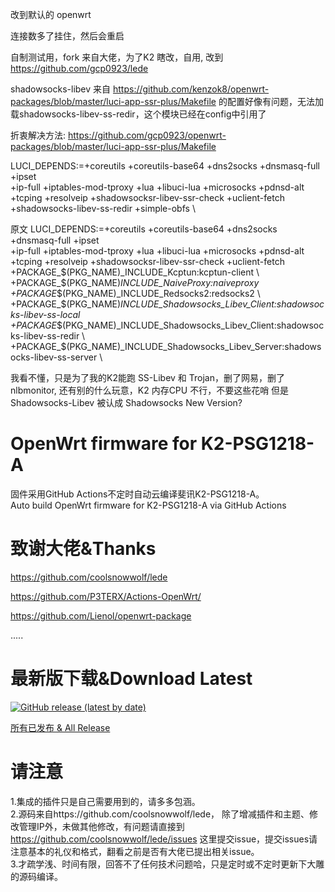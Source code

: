 改到默认的 openwrt

连接数多了挂住，然后会重启

自制测试用，fork 来自大佬，为了K2 瞎改，自用, 改到 https://github.com/gcp0923/lede

shadowsocks-libev 来自 https://github.com/kenzok8/openwrt-packages/blob/master/luci-app-ssr-plus/Makefile  的配置好像有问题，无法加载shadowsocks-libev-ss-redir，这个模块已经在config中引用了

折衷解决方法:
https://github.com/gcp0923/openwrt-packages/blob/master/luci-app-ssr-plus/Makefile

LUCI_DEPENDS:=+coreutils +coreutils-base64 +dns2socks +dnsmasq-full +ipset \
	+ip-full +iptables-mod-tproxy +lua +libuci-lua +microsocks +pdnsd-alt \
	+tcping +resolveip +shadowsocksr-libev-ssr-check +uclient-fetch \
	+shadowsocks-libev-ss-redir +simple-obfs \

原文
LUCI_DEPENDS:=+coreutils +coreutils-base64 +dns2socks +dnsmasq-full +ipset \
	+ip-full +iptables-mod-tproxy +lua +libuci-lua +microsocks +pdnsd-alt \
	+tcping +resolveip +shadowsocksr-libev-ssr-check +uclient-fetch \
	+PACKAGE_$(PKG_NAME)_INCLUDE_Kcptun:kcptun-client \
	+PACKAGE_$(PKG_NAME)_INCLUDE_NaiveProxy:naiveproxy \
	+PACKAGE_$(PKG_NAME)_INCLUDE_Redsocks2:redsocks2 \
	+PACKAGE_$(PKG_NAME)_INCLUDE_Shadowsocks_Libev_Client:shadowsocks-libev-ss-local \
	+PACKAGE_$(PKG_NAME)_INCLUDE_Shadowsocks_Libev_Client:shadowsocks-libev-ss-redir \
	+PACKAGE_$(PKG_NAME)_INCLUDE_Shadowsocks_Libev_Server:shadowsocks-libev-ss-server \
	
我看不懂，只是为了我的K2能跑 SS-Libev 和 Trojan，删了网易，删了 nlbmonitor, 还有别的什么玩意，K2 内存CPU 不行，不要这些花哨
但是 Shadowsocks-Libev 被认成 Shadowsocks New Version? 


# OpenWrt firmware for K2-PSG1218-A
固件采用GitHub Actions不定时自动云编译斐讯K2-PSG1218-A。  
Auto build OpenWrt firmware for K2-PSG1218-A via GitHub Actions

# 致谢大佬&Thanks

https://github.com/coolsnowwolf/lede

https://github.com/P3TERX/Actions-OpenWrt/

https://github.com/Lienol/openwrt-package

.....



# 最新版下载&Download Latest
[![GitHub release (latest by date)](https://img.shields.io/github/v/release/leopardciaw/PSG1218?style=for-the-badge&label=Download)](https://github.com/leopardciaw/PSG1218/releases/latest)


[所有已发布 & All Release](https://github.com/leopardciaw/PSG1218/releases)

# 请注意
1.集成的插件只是自己需要用到的，请多多包涵。  
2.源码来自https://github.com/coolsnowwolf/lede，
除了增减插件和主题、修改管理IP外，未做其他修改，有问题请直接到
https://github.com/coolsnowwolf/lede/issues 这里提交issue，提交issues请注意基本的礼仪和格式，翻看之前是否有大佬已提出相关issue。  
3.才疏学浅、时间有限，回答不了任何技术问题哈，只是定时或不定时更新下大雕的源码编译。
